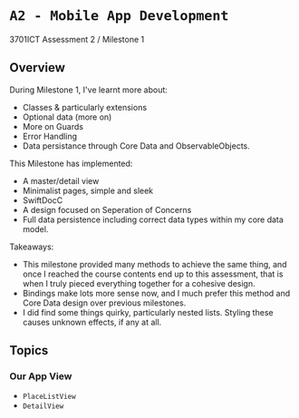 # ``A2 - Mobile App Development``

3701ICT
Assessment 2 / Milestone 1

## Overview

During Milestone 1, I've learnt more about:
- Classes & particularly extensions
- Optional data (more on)
- More on Guards
- Error Handling
- Data persistance through Core Data and ObservableObjects.


This Milestone has implemented:
- A master/detail view
- Minimalist pages, simple and sleek
- SwiftDocC
- A design focused on Seperation of Concerns
- Full data persistence including correct data types within my core data model.

Takeaways:
- This milestone provided many methods to achieve the same thing, and once I reached the course contents end up to this assessment, that is when I truly pieced everything together for a cohesive design.
- Bindings make lots more sense now, and I much prefer this method and Core Data design over previous milestones.
- I did find some things quirky, particularly nested lists. Styling these causes unknown effects, if any at all.

## Topics


### Our App View

- ``PlaceListView``
- ``DetailView``
